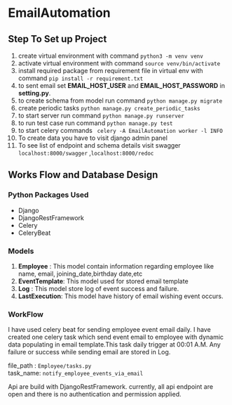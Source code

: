 # EmailAutomation

## Step To Set up Project

1) create virtual environment with command
   `python3 -m venv venv `
2) activate virtual environment with command
   `source venv/bin/activate`
3) install required package from requirement file in virtual env with command
   `pip install -r requirement.txt`
4) to sent email set **EMAIL_HOST_USER** and **EMAIL_HOST_PASSWORD** in **setting.py**.
5) to create schema from model run command
   `python manage.py migrate`
6) create periodic tasks
   `python manage.py create_periodic_tasks`
7) to start server run command
   `python manage.py runserver`
8) to run test case run command
   `python manage.py test`
9) to start celery commands
   ` celery -A EmailAutomation worker -l INFO`
10) To create data you have to visit django admin panel
11) To see list of endpoint and schema details visit swagger
    `localhost:8000/swagger` ,`localhost:8000/redoc`

## Works Flow and Database Design

### Python Packages Used

- Django
- DjangoRestFramework
- Celery
- CeleryBeat

### Models

1) **Employee** : This model contain information regarding employee like name, email, joining_date,birthday date,etc
2) **EventTemplate**: This model used for stored email template
3) **Log** : This model store log of event success and failure.
4) **LastExecution**: This model have history of email wishing event occurs.

### WorkFlow

I have used celery beat for sending employee event email daily. I have created one celery task which send event email to
employee with dynamic data populating in email template.This task daily trigger at 00:01 A.M. Any failure or success
while sending email are stored in Log.

file_path : `Employee/tasks.py` \
task_name: `notify_employee_events_via_email`

Api are build with DjangoRestFramework. currently, all api endpoint are open and there is no authentication and
permission applied.